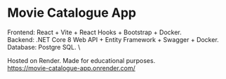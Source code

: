 
# Movie Catalogue App 

Frontend: React + Vite + React Hooks + Bootstrap + Docker.\
Backend: .NET Core 8 Web API + Entity Framework + Swagger + Docker.\
Database: Postgre SQL. \

Hosted on Render. Made for educational purposes. \
https://movie-catalogue-app.onrender.com/